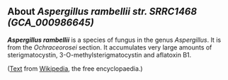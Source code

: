 About *Aspergillus rambellii str. SRRC1468 (GCA\_000986645)* 
------------------------------------------------------------



***Aspergillus rambellii*** is a species of fungus in the genus
*Aspergillus*. It is from the *Ochraceorosei* section. It accumulates
very large amounts of sterigmatocystin, 3-O-methylsterigmatocystin and
aflatoxin B1.

([Text](http://en.wikipedia.org/wiki/Aspergillus_rambellii) from
[Wikipedia](http://en.wikipedia.org/), the free encyclopaedia.)
